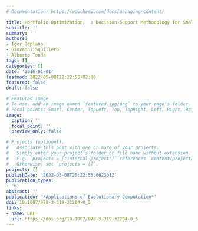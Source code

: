 ```yaml
---
# Documentation: https://wowchemy.com/docs/managing-content/

title: Portfolio Optimization,  a Decision-Support Methodology for Small Budgets
subtitle: ''
summary: ''
authors:
- Igor Deplano
- Giovanni Squillero
- Alberto Tonda
tags: []
categories: []
date: '2016-01-01'
lastmod: 2022-05-08T22:22:55+02:00
featured: false
draft: false

# Featured image
# To use, add an image named `featured.jpg/png` to your page's folder.
# Focal points: Smart, Center, TopLeft, Top, TopRight, Left, Right, BottomLeft, Bottom, BottomRight.
image:
  caption: ''
  focal_point: ''
  preview_only: false

# Projects (optional).
#   Associate this post with one or more of your projects.
#   Simply enter your project's folder or file name without extension.
#   E.g. `projects = ["internal-project"]` references `content/project/deep-learning/index.md`.
#   Otherwise, set `projects = []`.
projects: []
publishDate: '2022-05-08T20:22:55.062301Z'
publication_types:
- '6'
abstract: ''
publication: '*Applications of Evolutionary Computation*'
doi: 10.1007/978-3-319-31204-0_5
links:
- name: URL
  url: https://doi.org/10.1007/978-3-319-31204-0_5
---
```

